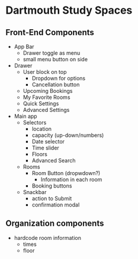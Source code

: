 # Dartmouth Study Spaces

## Front-End Components
+ App Bar
  + Drawer toggle as menu
  + small menu button on side
+ Drawer
  + User block on top
    + Dropdown for options
    + Cancellation button
  + Upcoming Bookings
  + My Favorite Rooms
  + Quick Settings
  + Advanced Settings
+ Main app
  + Selectors
    + location
    + capacity (up-down/numbers)
    + Date selector
    + Time slider
    + Floors
    + Advanced Search
  + Rooms
    + Room Button (dropwdown?)
      + Information in each room
    + Booking buttons
  + Snackbar
    + action to Submit
    + confirmation modal

## Organization components
+ hardcode room information
  + times
  + floor
